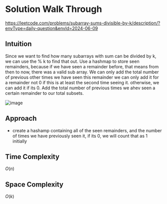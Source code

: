 # Solution Walk Through
https://leetcode.com/problems/subarray-sums-divisible-by-k/description/?envType=daily-question&envId=2024-06-09

## Intuition
Since we want to find how many subarrays with sum can be divided by k, we can use the % k to find that out. Use a hashmap to store seen remainders, because if we have seen a remainder before, that means from then to now, there was a valid sub array. We can only add the total number of previous other times we have seen this remainder
we can only add it for a remainder not 0 if this is at least the second time seeing it. otherwise, we can add it if its 0. Add the total number of previous times we ahev seen a certain remainder to our total subsets.

![image](https://github.com/luciancheng/LeetCodeSolutions/assets/121974540/9ec97e76-ebe9-43cb-b88a-e398282158f2)

## Approach
- create a hashamp containing all of the seen remainders, and the number of times we have previously seen it, if its 0, we will count that as 1 initially

## Time Complexity
$O(n)$

## Space Complexity
$O(k)$



